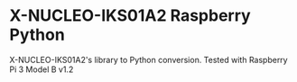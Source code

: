 # X-NUCLEO-IKS01A2 Raspberry Python

X-NUCLEO-IKS01A2's library to Python conversion.
Tested with Raspberry Pi 3 Model B v1.2